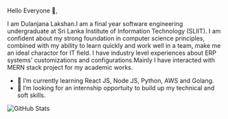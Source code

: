 Hello Everyone 👋,

I am Dulanjana Lakshan.I am a final year software engineering undergraduate at Sri Lanka Institute of Information Technology (SLIIT). I am confident about my strong foundation in computer science principles, combined with my ability to learn quickly and work well in a team, make me an ideal charactor for IT field. I have industry level experiences about ERP systems' customizations and configurations.Mainly I have interacted with MERN stack project for my academic works.

- 🌱 I’m currently learning React JS, Node JS, Python, AWS and Golang.
- 👯 I’m looking for an internship opportuity to build up my technical and soft skills.

![GitHub Stats](https://github-readme-stats.vercel.app/api?username=Dulanjana9914&theme=merko)

